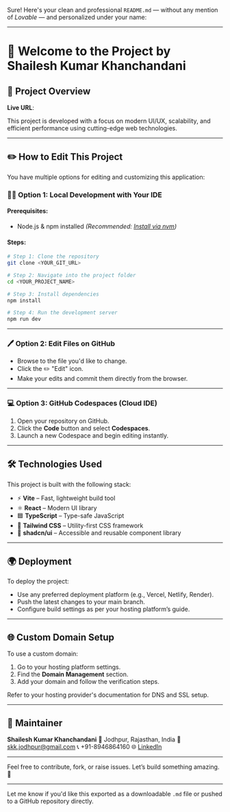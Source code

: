 Sure! Here's your clean and professional `README.md` — without any mention of *Lovable* — and personalized under your name:

---

# 🚀 Welcome to the Project by **Shailesh Kumar Khanchandani**

## 📘 Project Overview

**Live URL**: 

This project is developed with a focus on modern UI/UX, scalability, and efficient performance using cutting-edge web technologies.

---

## ✏️ How to Edit This Project

You have multiple options for editing and customizing this application:

### 🧑‍💻 Option 1: Local Development with Your IDE

#### Prerequisites:

* Node.js & npm installed
  *(Recommended: [Install via nvm](https://github.com/nvm-sh/nvm#installing-and-updating))*

#### Steps:

```bash
# Step 1: Clone the repository
git clone <YOUR_GIT_URL>

# Step 2: Navigate into the project folder
cd <YOUR_PROJECT_NAME>

# Step 3: Install dependencies
npm install

# Step 4: Run the development server
npm run dev
```

---

### 🖊️ Option 2: Edit Files on GitHub

* Browse to the file you'd like to change.
* Click the ✏️ "Edit" icon.
* Make your edits and commit them directly from the browser.

---

### 💻 Option 3: GitHub Codespaces (Cloud IDE)

1. Open your repository on GitHub.
2. Click the **Code** button and select **Codespaces**.
3. Launch a new Codespace and begin editing instantly.

---

## 🛠️ Technologies Used

This project is built with the following stack:

* ⚡ **Vite** – Fast, lightweight build tool
* ⚛️ **React** – Modern UI library
* 🟦 **TypeScript** – Type-safe JavaScript
* 💅 **Tailwind CSS** – Utility-first CSS framework
* 🧩 **shadcn/ui** – Accessible and reusable component library

---

## 🌍 Deployment

To deploy the project:

* Use any preferred deployment platform (e.g., Vercel, Netlify, Render).
* Push the latest changes to your main branch.
* Configure build settings as per your hosting platform’s guide.

---

## 🌐 Custom Domain Setup

To use a custom domain:

1. Go to your hosting platform settings.
2. Find the **Domain Management** section.
3. Add your domain and follow the verification steps.

Refer to your hosting provider's documentation for DNS and SSL setup.

---

## 👤 Maintainer

**Shailesh Kumar Khanchandani**
📍 Jodhpur, Rajasthan, India
📧 [skk.jodhpur@gmail.com](mailto:skk.jodhpur@gmail.com)
📞 +91-8946864160
🌐 [LinkedIn](https://www.linkedin.com/in/ershaileshkumarkhanchandani/)

---

Feel free to contribute, fork, or raise issues. Let’s build something amazing. 🚀

---

Let me know if you'd like this exported as a downloadable `.md` file or pushed to a GitHub repository directly.
